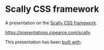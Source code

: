 # Scally CSS framework

A presentation on the [Scally CSS framework](https://github.com/chris-pearce/scally).

<https://presentations.cjpearce.com/scally>

This presentation has been [built with](https://github.com/hakimel/reveal.js).

